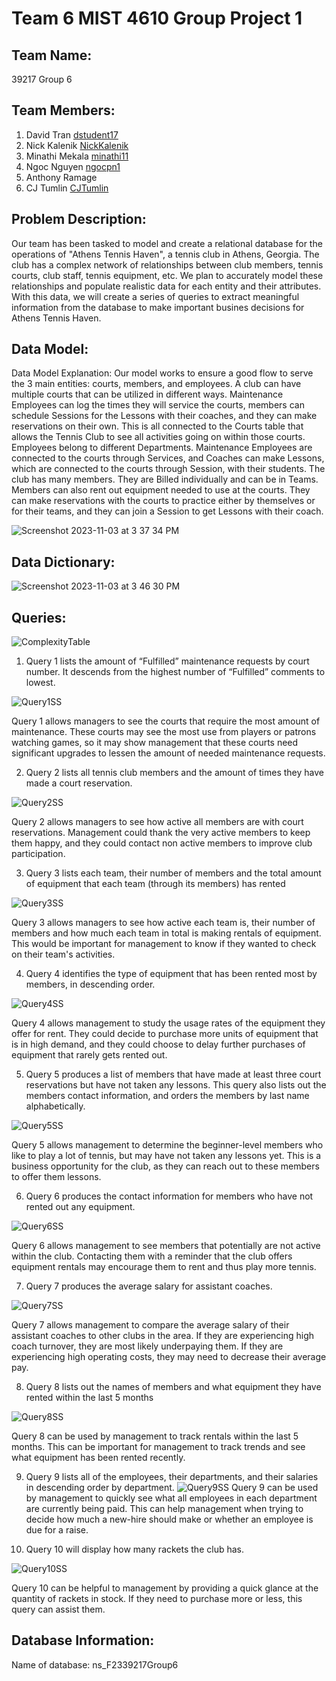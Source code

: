 # Team 6 MIST 4610 Group Project 1


## Team Name:
39217 Group 6
## Team Members:
1. David Tran [dstudent17](https://github.com/dstudent17)
2. Nick Kalenik [NickKalenik](https://github.com/NickKalenik)
3. Minathi Mekala [minathi11](https://github.com/minathi11)
4. Ngoc Nguyen [ngocpn1](https://github.com/ngocpn1)
5. Anthony Ramage
6. CJ Tumlin [CJTumlin](https://github.com/CJTumlin)
## Problem Description:
Our team has been tasked to model and create a relational database for the operations of "Athens Tennis Haven", a tennis club in Athens, Georgia. The club has a complex network of relationships between club members, tennis courts, club staff, tennis equipment, etc. We plan to accurately model these relationships and populate realistic data for each entity and their attributes. With this data, we will create a series of queries to extract meaningful information from the database to make important busines decisions for Athens Tennis Haven.
## Data Model:
Data Model Explanation:
Our model works to ensure a good flow to serve the 3 main entities: courts, members, and employees. A club can have multiple courts that can be utilized in different ways. Maintenance Employees can log the times they will service the courts, members can schedule Sessions for the Lessons with their coaches, and they can make reservations on their own. This is all connected to the Courts table that allows the Tennis Club to see all activities going on within those courts. 
Employees belong to different Departments. Maintenance Employees are connected to the courts through Services, and Coaches can make Lessons, which are connected to the courts through Session, with their students. 
The club has many members. They are Billed individually and can be in Teams. Members can also rent out equipment needed to use at the courts. They can make reservations with the courts to practice either by themselves or for their teams, and they can join a Session to get Lessons with their coach. 


![Screenshot 2023-11-03 at 3 37 34 PM](https://github.com/NickKalenik/MIST4610GroupProject1/assets/148160069/23f8f4cc-82d0-469a-9ea8-a6de484cc7cb)


## Data Dictionary:
![Screenshot 2023-11-03 at 3 46 30 PM](https://github.com/NickKalenik/MIST4610GroupProject1/assets/148160069/f822c3f4-7c6e-427e-a045-7348f6c2d6df)

## Queries:

![ComplexityTable](https://github.com/NickKalenik/MIST4610GroupProject1/assets/148160069/39f4eb59-8d0d-41ef-bd29-41869d5e264c)

1. Query 1 lists the amount of “Fulfilled” maintenance requests by court number. It descends from the highest number of “Fulfilled” comments to lowest.
   
![Query1SS](https://github.com/NickKalenik/MIST4610GroupProject1/assets/148160069/2bb4fe6f-4a72-4a0a-ab1d-128d3f1b88e1)

Query 1 allows managers to see the courts that require the most amount of maintenance. These courts may see the most use from players or patrons watching games, so it may show management that these courts need significant upgrades to lessen the amount of needed maintenance requests.


2. Query 2 lists all tennis club members and the amount of times they have made a court reservation.
   
![Query2SS](https://github.com/NickKalenik/MIST4610GroupProject1/assets/148160069/d95389d5-bbd5-40b2-bdac-69ad1bf7542f)

Query 2 allows managers to see how active all members are with court reservations. Management could thank the very active members to keep them happy, and they could contact non active members to improve club participation.


3. Query 3 lists each team, their number of members and the total amount of equipment that each team (through its members) has rented
   
![Query3SS](https://github.com/NickKalenik/MIST4610GroupProject1/assets/148160069/6bebb276-a267-4ac0-85ca-c433a6d80c22)

Query 3 allows managers to see how active each team is, their number of members and how much each team in total is making rentals of equipment. This would be important for management to know if they wanted to check on their team's activities.


4. Query 4 identifies the type of equipment that has been rented most by members, in descending order.
   
![Query4SS](https://github.com/NickKalenik/MIST4610GroupProject1/assets/148160069/a4745f1d-6d1e-4360-b1a8-eb9f4661808a)

Query 4 allows management to study the usage rates of the equipment they offer for rent. They could decide to purchase more units of equipment that is in high demand, and they could choose to delay further purchases of equipment that rarely gets rented out.


5. Query 5 produces a list of members that have made at least three court reservations but have not taken any lessons. This query also lists out the members contact information, and orders the members by last name alphabetically.
   
![Query5SS](https://github.com/NickKalenik/MIST4610GroupProject1/assets/148160069/fc26502f-0a98-45dd-8f83-95076a2fca3b)

Query 5 allows management to determine the beginner-level members who like to play a lot of tennis, but may have not taken any lessons yet. This is a business opportunity for the club, as they can reach out to these members to offer them lessons.


6. Query 6 produces the contact information for members who have not rented out any equipment.
   
![Query6SS](https://github.com/NickKalenik/MIST4610GroupProject1/assets/148160069/d57f76b4-e80a-4689-90d0-b34ff8dd8a3f)

Query 6 allows management to see members that potentially are not active within the club. Contacting them with a reminder that the club offers equipment rentals may encourage them to rent and thus play more tennis.


7. Query 7 produces the average salary for assistant coaches.
   
![Query7SS](https://github.com/NickKalenik/MIST4610GroupProject1/assets/148160069/cad65589-d0b4-47f9-83cb-365eefcf77f4)

Query 7 allows management to compare the average salary of their assistant coaches to other clubs in the area. If they are experiencing high coach turnover, they are most likely underpaying them. If they are experiencing high operating costs, they may need to decrease their average pay.


8. Query 8 lists out the names of members and what equipment they have rented within the last 5 months
   
![Query8SS](https://github.com/NickKalenik/MIST4610GroupProject1/assets/148160069/fdb62eea-70a7-49bb-a8dd-4bb7f9cc2749)

Query 8 can be used by management to track rentals within the last 5 months. This can be important for management to track trends and see what equipment has been rented recently.


9. Query 9 lists all of the employees, their departments, and their salaries in descending order by department.
![Query9SS](https://github.com/NickKalenik/MIST4610GroupProject1/assets/148160069/0f10e7c8-1ad9-4b63-ba77-d8f29885650c)
Query 9 can be used by management to quickly see what all employees in each department are currently being paid. This can help management when trying to decide how much a new-hire should make or whether an employee is due for a raise.


10. Query 10 will display how many rackets the club has.

    
![Query10SS](https://github.com/NickKalenik/MIST4610GroupProject1/assets/148160069/aa4c6c93-ed78-4322-9268-98f2233458dd)


Query 10 can be helpful to management by providing a quick glance at the quantity of rackets in stock. If they need to purchase more or less, this query can assist them.


## Database Information:
Name of database: ns_F2339217Group6
